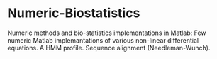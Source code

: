 # Numeric-Biostatistics
Numeric methods and bio-statistics implementations in Matlab:
Few numeric Matlab implemantations of various non-linear differential equations.
A HMM profile.
Sequence alignment (Needleman-Wunch).

